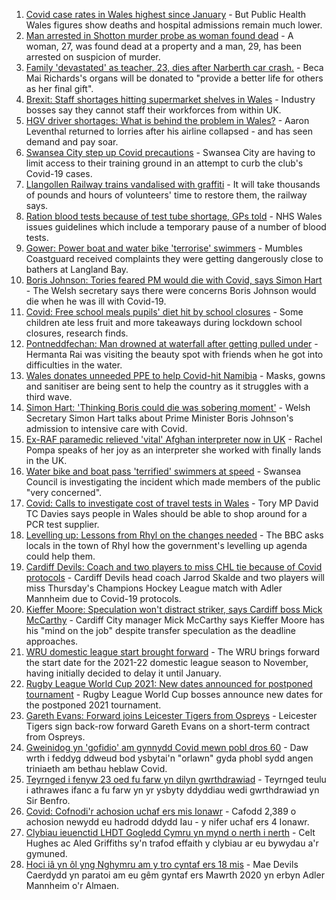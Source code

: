 1. [Covid case rates in Wales highest since January](https://www.bbc.co.uk/news/uk-wales-58339548?at_medium=RSS&at_campaign=KARANGA) - But Public Health Wales figures show deaths and hospital admissions remain much lower.
2. [Man arrested in Shotton murder probe as woman found dead](https://www.bbc.co.uk/news/uk-wales-58349240?at_medium=RSS&at_campaign=KARANGA) - A woman, 27, was found dead at a property and a man, 29, has been arrested on suspicion of murder.
3. [Family 'devastated' as teacher, 23, dies after Narberth car crash.](https://www.bbc.co.uk/news/uk-wales-58348869?at_medium=RSS&at_campaign=KARANGA) - Beca Mai Richards's organs will be donated to "provide a better life for others as her final gift".
4. [Brexit: Staff shortages hitting supermarket shelves in Wales](https://www.bbc.co.uk/news/uk-wales-58336771?at_medium=RSS&at_campaign=KARANGA) - Industry bosses say they cannot staff their workforces from within UK.
5. [HGV driver shortages: What is behind the problem in Wales?](https://www.bbc.co.uk/news/uk-wales-58334091?at_medium=RSS&at_campaign=KARANGA) - Aaron Leventhal returned to lorries after his airline collapsed - and has seen demand and pay soar.
6. [Swansea City step up Covid precautions](https://www.bbc.co.uk/sport/football/58342057?at_medium=RSS&at_campaign=KARANGA) - Swansea City are having to limit access to their training ground in an attempt to curb the club's Covid-19 cases.
7. [Llangollen Railway trains vandalised with graffiti](https://www.bbc.co.uk/news/uk-wales-58339546?at_medium=RSS&at_campaign=KARANGA) - It will take thousands of pounds and hours of volunteers' time to restore them, the railway says.
8. [Ration blood tests because of test tube shortage, GPs told](https://www.bbc.co.uk/news/uk-wales-58334413?at_medium=RSS&at_campaign=KARANGA) - NHS Wales issues guidelines which include a temporary pause of a number of blood tests.
9. [Gower: Power boat and water bike 'terrorise' swimmers](https://www.bbc.co.uk/news/uk-wales-58333455?at_medium=RSS&at_campaign=KARANGA) - Mumbles Coastguard received complaints they were getting dangerously close to bathers at Langland Bay.
10. [Boris Johnson: Tories feared PM would die with Covid, says Simon Hart](https://www.bbc.co.uk/news/uk-wales-politics-58332311?at_medium=RSS&at_campaign=KARANGA) - The Welsh secretary says there were concerns Boris Johnson would die when he was ill with Covid-19.
11. [Covid: Free school meals pupils' diet hit by school closures](https://www.bbc.co.uk/news/uk-wales-58332312?at_medium=RSS&at_campaign=KARANGA) - Some children ate less fruit and more takeaways during lockdown school closures, research finds.
12. [Pontneddfechan: Man drowned at waterfall after getting pulled under](https://www.bbc.co.uk/news/uk-wales-58327545?at_medium=RSS&at_campaign=KARANGA) - Hermanta Rai was visiting the beauty spot with friends when he got into difficulties in the water.
13. [Wales donates unneeded PPE to help Covid-hit Namibia](https://www.bbc.co.uk/news/uk-wales-58341479?at_medium=RSS&at_campaign=KARANGA) - Masks, gowns and sanitiser are being sent to help the country as it struggles with a third wave.
14. [Simon Hart: 'Thinking Boris could die was sobering moment'](https://www.bbc.co.uk/news/uk-wales-politics-58336171?at_medium=RSS&at_campaign=KARANGA) - Welsh Secretary Simon Hart talks about Prime Minister Boris Johnson's admission to intensive care with Covid.
15. [Ex-RAF paramedic relieved 'vital' Afghan interpreter now in UK](https://www.bbc.co.uk/news/uk-wales-58336775?at_medium=RSS&at_campaign=KARANGA) - Rachel Pompa speaks of her joy as an interpreter she worked with finally lands in the UK.
16. [Water bike and boat pass 'terrified' swimmers at speed](https://www.bbc.co.uk/news/uk-wales-58336982?at_medium=RSS&at_campaign=KARANGA) - Swansea Council is investigating the incident which made members of the public "very concerned".
17. [Covid: Calls to investigate cost of travel tests in Wales](https://www.bbc.co.uk/news/uk-wales-58319791?at_medium=RSS&at_campaign=KARANGA) - Tory MP David TC Davies says people in Wales should be able to shop around for a PCR test supplier.
18. [Levelling up: Lessons from Rhyl on the changes needed](https://www.bbc.co.uk/news/uk-58287122?at_medium=RSS&at_campaign=KARANGA) - The BBC asks locals in the town of Rhyl how the government's levelling up agenda could help them.
19. [Cardiff Devils: Coach and two players to miss CHL tie because of Covid protocols](https://www.bbc.co.uk/sport/ice-hockey/58341928?at_medium=RSS&at_campaign=KARANGA) - Cardiff Devils head coach Jarrod Skalde and two players will miss Thursday's Champions Hockey League match with Adler Mannheim due to Covid-19 protocols.
20. [Kieffer Moore: Speculation won't distract striker, says Cardiff boss Mick McCarthy](https://www.bbc.co.uk/sport/av/football/58348167?at_medium=RSS&at_campaign=KARANGA) - Cardiff City manager Mick McCarthy says Kieffer Moore has his "mind on the job" despite transfer speculation as the deadline approaches.
21. [WRU domestic league start brought forward](https://www.bbc.co.uk/sport/rugby-union/58343039?at_medium=RSS&at_campaign=KARANGA) - The WRU brings forward the start date for the 2021-22 domestic league season to November, having initially decided to delay it until January.
22. [Rugby League World Cup 2021: New dates announced for postponed tournament](https://www.bbc.co.uk/sport/rugby-league/58339345?at_medium=RSS&at_campaign=KARANGA) - Rugby League World Cup bosses announce new dates for the postponed 2021 tournament.
23. [Gareth Evans: Forward joins Leicester Tigers from Ospreys](https://www.bbc.co.uk/sport/rugby-union/58350822?at_medium=RSS&at_campaign=KARANGA) - Leicester Tigers sign back-row forward Gareth Evans on a short-term contract from Ospreys.
24. [Gweinidog yn 'gofidio' am gynnydd Covid mewn pobl dros 60](https://www.bbc.co.uk/newyddion/58341653?at_medium=RSS&at_campaign=KARANGA) - Daw wrth i feddyg ddweud bod ysbytai'n "orlawn" gyda phobl sydd angen triniaeth am bethau heblaw Covid.
25. [Teyrnged i fenyw 23 oed fu farw yn dilyn gwrthdrawiad](https://www.bbc.co.uk/newyddion/58342641?at_medium=RSS&at_campaign=KARANGA) - Teyrnged teulu i athrawes ifanc a fu farw yn yr ysbyty ddyddiau wedi gwrthdrawiad yn Sir Benfro.
26. [Covid: Cofnodi'r achosion uchaf ers mis Ionawr](https://www.bbc.co.uk/newyddion/58146735?at_medium=RSS&at_campaign=KARANGA) - Cafodd 2,389 o achosion newydd eu hadrodd ddydd Iau - y nifer uchaf ers 4 Ionawr.
27. [Clybiau ieuenctid LHDT Gogledd Cymru yn mynd o nerth i nerth](https://www.bbc.co.uk/newyddion/58342952?at_medium=RSS&at_campaign=KARANGA) - Celt Hughes ac Aled Griffiths sy'n trafod effaith y clybiau ar eu bywydau a'r gymuned.
28. [Hoci iâ yn ôl yng Nghymru am y tro cyntaf ers 18 mis](https://www.bbc.co.uk/newyddion/58311169?at_medium=RSS&at_campaign=KARANGA) - Mae Devils Caerdydd yn paratoi am eu gêm gyntaf ers Mawrth 2020 yn erbyn Adler Mannheim o'r Almaen.
